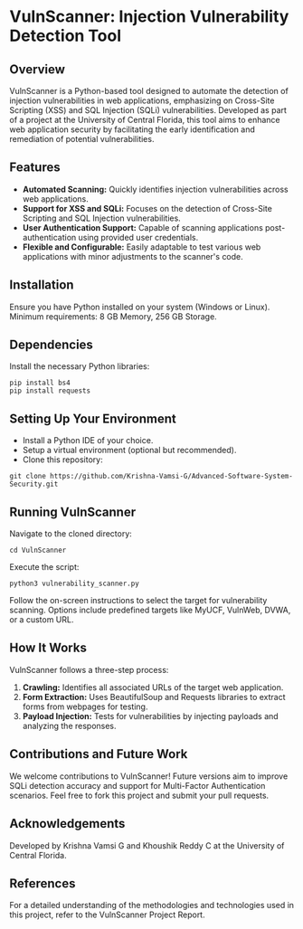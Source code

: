 

<h1>VulnScanner: Injection Vulnerability Detection Tool</h1>

<h2>Overview</h2>
<p>VulnScanner is a Python-based tool designed to automate the detection of injection vulnerabilities in web applications, emphasizing on Cross-Site Scripting (XSS) and SQL Injection (SQLi) vulnerabilities. Developed as part of a project at the University of Central Florida, this tool aims to enhance web application security by facilitating the early identification and remediation of potential vulnerabilities.</p>

<h2>Features</h2>
<ul>
    <li><strong>Automated Scanning:</strong> Quickly identifies injection vulnerabilities across web applications.</li>
    <li><strong>Support for XSS and SQLi:</strong> Focuses on the detection of Cross-Site Scripting and SQL Injection vulnerabilities.</li>
    <li><strong>User Authentication Support:</strong> Capable of scanning applications post-authentication using provided user credentials.</li>
    <li><strong>Flexible and Configurable:</strong> Easily adaptable to test various web applications with minor adjustments to the scanner's code.</li>
</ul>

<h2>Installation</h2>
<p>Ensure you have Python installed on your system (Windows or Linux). Minimum requirements: 8 GB Memory, 256 GB Storage.</p>

<h2>Dependencies</h2>
<p>Install the necessary Python libraries:</p>
<pre><code>pip install bs4
pip install requests</code></pre>

<h2>Setting Up Your Environment</h2>
<ul>
    <li>Install a Python IDE of your choice.</li>
    <li>Setup a virtual environment (optional but recommended).</li>
    <li>Clone this repository:</li>
</ul>
<pre><code>git clone https://github.com/Krishna-Vamsi-G/Advanced-Software-System-Security.git</code></pre>

<h2>Running VulnScanner</h2>
<p>Navigate to the cloned directory:</p>
<pre><code>cd VulnScanner</code></pre>
<p>Execute the script:</p>
<pre><code>python3 vulnerability_scanner.py</code></pre>
<p>Follow the on-screen instructions to select the target for vulnerability scanning. Options include predefined targets like MyUCF, VulnWeb, DVWA, or a custom URL.</p>

<h2>How It Works</h2>
<p>VulnScanner follows a three-step process:</p>
<ol>
    <li><strong>Crawling:</strong> Identifies all associated URLs of the target web application.</li>
    <li><strong>Form Extraction:</strong> Uses BeautifulSoup and Requests libraries to extract forms from webpages for testing.</li>
    <li><strong>Payload Injection:</strong> Tests for vulnerabilities by injecting payloads and analyzing the responses.</li>
</ol>

<h2>Contributions and Future Work</h2>
<p>We welcome contributions to VulnScanner! Future versions aim to improve SQLi detection accuracy and support for Multi-Factor Authentication scenarios. Feel free to fork this project and submit your pull requests.</p>

<h2>Acknowledgements</h2>
<p>Developed by Krishna Vamsi G and Khoushik Reddy C at the University of Central Florida.</p>

<h2>References</h2>
<p>For a detailed understanding of the methodologies and technologies used in this project, refer to the VulnScanner Project Report.</p>

</body>
</html>
